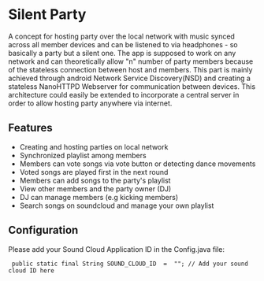 # Silent Party
A concept for hosting party over the local network with music synced across all member devices and can be listened to via headphones - so basically a party but a silent one.
The app is supposed to work on any network and can theoretically allow "n" number of party members because of the stateless connection between host and members. This part is mainly achieved through android Network Service Discovery(NSD) and creating a stateless NanoHTTPD Webserver for communication between devices. 
This architecture could easily be extended to incorporate a central server in order to allow hosting party anywhere via internet.

## Features
 * Creating and hosting parties on local network
 * Synchronized playlist among members
 * Members can vote songs via vote button or detecting dance movements
 * Voted songs are played first in the next round
 * Members can add songs to the party's playlist
 * View other members and the party owner (DJ)
 * DJ can manage members (e.g kicking members)
 * Search songs on soundcloud and manage your own playlist
 
## Configuration
Please add your Sound Cloud Application ID in the Config.java file: 
```
 public static final String SOUND_CLOUD_ID  =  ""; // Add your sound cloud ID here
```
